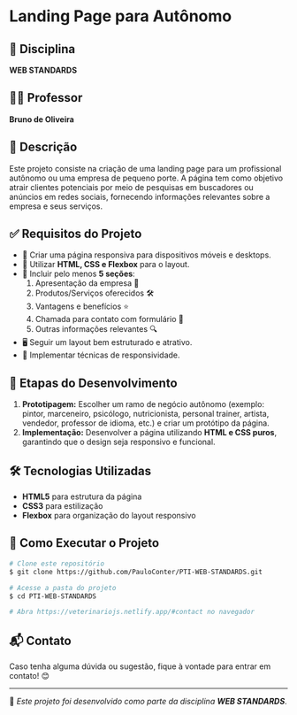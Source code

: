 # Landing Page para Autônomo

## 📌 Disciplina
**WEB STANDARDS**

## 👨‍🏫 Professor
**Bruno de Oliveira**

## 📖 Descrição
Este projeto consiste na criação de uma landing page para um profissional autônomo ou uma empresa de pequeno porte. A página tem como objetivo atrair clientes potenciais por meio de pesquisas em buscadores ou anúncios em redes sociais, fornecendo informações relevantes sobre a empresa e seus serviços.

## ✅ Requisitos do Projeto
- 📱 Criar uma página responsiva para dispositivos móveis e desktops.
- 🎨 Utilizar **HTML, CSS e Flexbox** para o layout.
- 📌 Incluir pelo menos **5 seções**:
  1. Apresentação da empresa 🏢
  2. Produtos/Serviços oferecidos 🛠️
  3. Vantagens e benefícios ⭐
  4. Chamada para contato com formulário 📩
  5. Outras informações relevantes 🔍
- 🖥️ Seguir um layout bem estruturado e atrativo.
- 📌 Implementar técnicas de responsividade.

## 📂 Etapas do Desenvolvimento
1. **Prototipagem:** Escolher um ramo de negócio autônomo (exemplo: pintor, marceneiro, psicólogo, nutricionista, personal trainer, artista, vendedor, professor de idioma, etc.) e criar um protótipo da página.
2. **Implementação:** Desenvolver a página utilizando **HTML e CSS puros**, garantindo que o design seja responsivo e funcional.

## 🛠️ Tecnologias Utilizadas
- **HTML5** para estrutura da página
- **CSS3** para estilização
- **Flexbox** para organização do layout responsivo

## 🚀 Como Executar o Projeto
```bash
# Clone este repositório
$ git clone https://github.com/PauloConter/PTI-WEB-STANDARDS.git

# Acesse a pasta do projeto
$ cd PTI-WEB-STANDARDS

# Abra https://veterinariojs.netlify.app/#contact no navegador
```

## 📬 Contato
Caso tenha alguma dúvida ou sugestão, fique à vontade para entrar em contato! 😊

---

📌 *Este projeto foi desenvolvido como parte da disciplina **WEB STANDARDS***.

